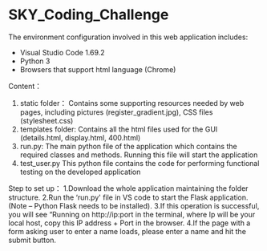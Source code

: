 # SKY_Coding_Challenge

The environment configuration involved in this web application includes:
- Visual Studio Code 1.69.2
- Python 3 
- Browsers that support html language (Chrome)

Content：
1.	static folder：
Contains some supporting resources needed by web pages, including pictures (register_gradient.jpg), CSS files (stylesheet.css)
2.	templates folder:
Contains all the html files used for the GUI (details.html,  display.html, 400.html)
3.	 run.py:
The main python file of the application which contains the required classes and methods. Running this file will start the application
4.	test_user.py
This python file contains the code for performing functional testing on the developed application

Step to set up：
1.Download the whole application maintaining the folder structure.
2.Run the ‘run.py' file in VS code to start the Flask application. (Note – Python Flask needs to be installed).
3.If this operation is successful, you will see “Running on http://ip:port in the terminal, where Ip will be your local host, copy this IP address + Port in the browser.
4.If the page with a form asking user to enter a name loads, please enter a name and hit the submit button.
